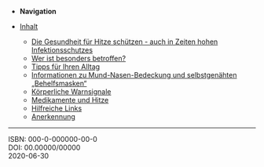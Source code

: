 - **Navigation**

- [Inhalt](report/chapter_0.md)
  - [Die Gesundheit für Hitze schützen - auch in Zeiten hohen Infektionsschutzes
](report/chapter_2.md)
  - [Wer ist besonders betroffen?](report/chapter_3.md)
  - [Tipps für Ihren Alltag](report/chapter_4.md)
  - [Informationen zu Mund-Nasen-Bedeckung und selbstgenähten „Behelfsmasken“](report/chapter_5.md)
  - [Körperliche Warnsignale](report/chapter_6.md)
  - [Medikamente und Hitze](report/chapter_7.md)
  - [Hilfreiche Links](report/chapter_8.md)
  - [Anerkennung](report/chapter_9.md)

---

ISBN: 000-0-000000-00-0<br />
DOI: 00.00000/00000<br />
2020-06-30<br />
